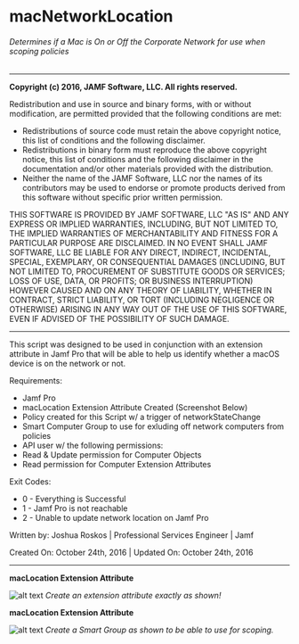 # macNetworkLocation
###### Determines if a Mac is On or Off the Corporate Network for use when scoping policies

___

**Copyright (c) 2016, JAMF Software, LLC.  All rights reserved.**

Redistribution and use in source and binary forms, with or without modification, are permitted provided that the following conditions are met:
* Redistributions of source code must retain the above copyright notice, this list of conditions and the following disclaimer.
* Redistributions in binary form must reproduce the above copyright notice, this list of conditions and the following disclaimer in the documentation and/or other materials provided with the distribution.
* Neither the name of the JAMF Software, LLC nor the names of its contributors may be used to endorse or promote products derived from this software without specific prior written permission.

THIS SOFTWARE IS PROVIDED BY JAMF SOFTWARE, LLC "AS IS" AND ANY EXPRESS OR IMPLIED WARRANTIES, INCLUDING, BUT NOT LIMITED TO, THE IMPLIED WARRANTIES OF MERCHANTABILITY AND FITNESS FOR A PARTICULAR PURPOSE ARE DISCLAIMED. IN NO EVENT SHALL JAMF SOFTWARE, LLC BE LIABLE FOR ANY DIRECT, INDIRECT, INCIDENTAL, SPECIAL, EXEMPLARY, OR CONSEQUENTIAL DAMAGES (INCLUDING, BUT NOT LIMITED TO, PROCUREMENT OF SUBSTITUTE GOODS OR SERVICES; LOSS OF USE, DATA, OR PROFITS; OR BUSINESS INTERRUPTION) HOWEVER CAUSED AND ON ANY THEORY OF LIABILITY, WHETHER IN CONTRACT, STRICT LIABILITY, OR TORT (INCLUDING NEGLIGENCE OR OTHERWISE) ARISING IN ANY WAY OUT OF THE USE OF THIS SOFTWARE, EVEN IF ADVISED OF THE POSSIBILITY OF SUCH DAMAGE.
___
This script was designed to be used in conjunction with an extension attribute in Jamf Pro that will be able to help us identify whether a macOS device is on the network or not.

Requirements:
* Jamf Pro
* macLocation Extension Attribute Created (Screenshot Below)
* Policy created for this Script w/ a trigger of networkStateChange
* Smart Computer Group to use for exluding off network computers from policies
* API user w/ the following permissions:
 * Read & Update permission for Computer Objects
 * Read permission for Computer Extension Attributes

Exit Codes:
* 0 - Everything is Successful
* 1 - Jamf Pro is not reachable
* 2 - Unable to update network location on Jamf Pro


Written by: Joshua Roskos | Professional Services Engineer | Jamf

Created On: October 24th, 2016 | Updated On: October 24th, 2016

___

**macLocation Extension Attribute**

![alt text](https://raw.githubusercontent.com/jamfprofessionalservices/macNetworkLocation/master/imgs/macLocation-EA.png "You will need to create an extension attribute exactly as shown!")
*Create an extension attribute exactly as shown!*


**macLocation Extension Attribute**

![alt text](https://raw.githubusercontent.com/jamfprofessionalservices/macNetworkLocation/master/imgs/macOSDevicesOffNetwork-SG.png "You will need to create a Smart Computer Group as shown to be able to use this info for scoping.")
*Create a Smart Group as shown to be able to use for scoping.*
